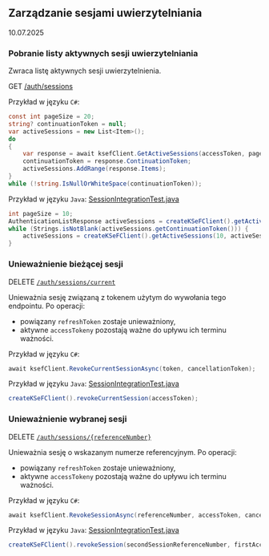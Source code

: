 ## Zarządzanie sesjami uwierzytelniania
10.07.2025

### Pobranie listy aktywnych sesji uwierzytelniania

Zwraca listę aktywnych sesji uwierzytelnienia.

GET [/auth/sessions](https://ksef-test.mf.gov.pl/docs/v2/index.html#tag/Aktywne-sesje/paths/~1api~1v2~1auth~1sessions/get)

Przykład w języku ```C#```:
```csharp
const int pageSize = 20;
string? continuationToken = null;
var activeSessions = new List<Item>();
do
{
    var response = await ksefClient.GetActiveSessions(accessToken, pageSize, continuationToken, cancellationToken);
    continuationToken = response.ContinuationToken;
    activeSessions.AddRange(response.Items);
}
while (!string.IsNullOrWhiteSpace(continuationToken));
```

Przykład w języku ```Java```:
[SessionIntegrationTest.java](https://github.com/CIRFMF/ksef-client-java/blob/main/demo-web-app/src/integrationTest/java/pl/akmf/ksef/sdk/SessionIntegrationTest.java)

```java
int pageSize = 10;
AuthenticationListResponse activeSessions = createKSeFClient().getActiveSessions(10, null, accessToken);
while (Strings.isNotBlank(activeSessions.getContinuationToken())) {
    activeSessions = createKSeFClient().getActiveSessions(10, activeSessions.getContinuationToken(), accessToken);
}
```

### Unieważnienie bieżącej sesji

DELETE [`/auth/sessions/current`](https://ksef-test.mf.gov.pl/docs/v2/index.html#tag/Aktywne-sesje/paths/~1api~1v2~1auth~1sessions~1current/delete)

Unieważnia sesję związaną z tokenem użytym do wywołania tego endpointu. Po operacji:
- powiązany ```refreshToken``` zostaje unieważniony,
- aktywne ```accessTokeny``` pozostają ważne do upływu ich terminu ważności.

Przykład w języku ```C#```:
```csharp
await ksefClient.RevokeCurrentSessionAsync(token, cancellationToken);
```

Przykład w języku ```Java```:
[SessionIntegrationTest.java](https://github.com/CIRFMF/ksef-client-java/blob/main/demo-web-app/src/integrationTest/java/pl/akmf/ksef/sdk/SessionIntegrationTest.java)

```java
createKSeFClient().revokeCurrentSession(accessToken);
```

### Unieważnienie wybranej sesji

DELETE [`/auth/sessions/{referenceNumber}`](https://ksef-test.mf.gov.pl/docs/v2/index.html#tag/Aktywne-sesje/paths/~1api~1v2~1auth~1sessions~1%7BreferenceNumber%7D/delete)

Unieważnia sesję o wskazanym numerze referencyjnym. Po operacji:
- powiązany ```refreshToken``` zostaje unieważniony,
- aktywne ```accessTokeny``` pozostają ważne do upływu ich terminu ważności.

Przykład w języku ```C#```:
```csharp
await ksefClient.RevokeSessionAsync(referenceNumber, accessToken, cancellationToken);
```

Przykład w języku ```Java```:
[SessionIntegrationTest.java](https://github.com/CIRFMF/ksef-client-java/blob/main/demo-web-app/src/integrationTest/java/pl/akmf/ksef/sdk/SessionIntegrationTest.java)

```java
createKSeFClient().revokeSession(secondSessionReferenceNumber, firstAccessTokensPair.accessToken());
```
